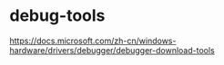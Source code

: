 # debug-tools

https://docs.microsoft.com/zh-cn/windows-hardware/drivers/debugger/debugger-download-tools

